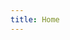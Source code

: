 ```yaml
---
title: Home
---
```


<template>
  <Search/>
  <div class="home-page">
    <div class="features">
      <div class="feature">
        <img src="/overview.png" class="home-img">
        <h2 id="overview"><a href="./guide/overview.html">RAXWireless Overview</a></h2>
        <p>Explore the user interface and functionalities tailored for end-users.</p>
      </div>
      <div class="feature">
        <img src="/billing.png" class="home-img">
        <h2 id="billing"><a href="./guide/registration.html">Simplified User Registration</a></h2>
        <p>A step-by-step guide to effectively manage user accounts and registrations within the CRM.</p>
      </div>
      <div class="feature">
        <img src="/support.gif" class="home-img">
        <h2 id="support"><a href="./guide/support.html">Exploring Support</a></h2>
        <p>Discover the full range of capabilities and advantages offered by the Support feature through this in-depth guide.</p>
      </div>
    </div>
  </div>
  <footer class="footer">
      ©2023 RAXWireless.com | All rights reserved.
  </footer>
</template>


<style>
.home-page .theme-container .no-sidebar {
min-width: 100%!important;
display: flex!important;
justify-content: center;
align-items: center;
}

.theme-default-content:not(.custom) > *:first-child {
margin-top: 0 !important;
border: none;
}

.features {
display: flex !important;
flex-direction: row;
justify-content: center;
align-items: center;

}

.feature {
margin: 2rem;
width: 100%;
text-align: center;
border: 1px solid #eaecef;
}

.home-img {
max-height: 15rem;
}

.home-page .navbar {
border: none !important;
}
</style>